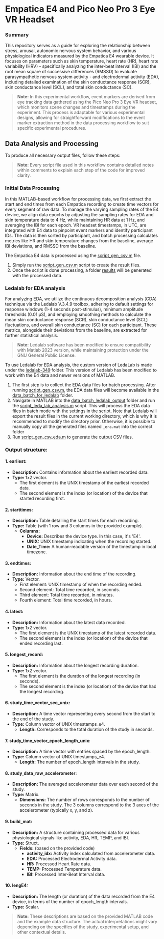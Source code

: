 # Empatica E4 and Pico Neo Pro 3 Eye VR Headset
### Summary
This repository serves as a  guide for exploring the relationship between stress, arousal, autonomic nervous system behavior, and various physiological indicators measured by the Empatica E4 wearable device. It focuses on parameters such as skin temperature, heart rate (HR), heart rate variability (HRV) - specifically analyzing the inter-beat interval (IBI) and the root mean square of successive differences (RMSSD) to evaluate parasympathetic nervous system activity - and electrodermal activity (EDA), including detailed examination of the skin conductance response (SCR), skin conductance level (SCL), and total skin conductance (SC).

>**Note:** In this experimental workflow, event markers are derived from eye tracking data gathered using the Pico Neo Pro 3 Eye VR headset, which monitors scene changes and timestamps during the experiment. This process is adaptable for various experimental designs, allowing for straightforward modifications to the event marker extraction method in the data processing workflow to suit specific experimental procedures.

## Data Analysis and Processing
To produce all necessary output files, follow these steps:

>**Note:** Every script file used in this workflow contains detailed notes within comments to explain each step of the code for improved clarity.

### Initial Data Processing
In this MATLAB-based workflow for processing data, we first extract the start and end times from each Empatica recording to create time vectors for every segment of raw data. To manage the varying sampling rates of the E4 device, we align data epochs by adjusting the sampling rates for EDA and skin temperature data to 4 Hz, while maintaining HR data at 1 Hz, and averaging the IBI for each epoch. VR headset timestamps, in UTC, are integrated with E4 data to pinpoint event markers and identify participant IDs. The data is then sorted by participant, and batch processing calculates metrics like HR and skin temperature changes from the baseline, average IBI deviations, and RMSSD from the baseline.

The Empatica E4 data is processed using the [script_gen_csv.m](script_gen_csv.m) file.
1. Simply run the [script_gen_csv.m](script_gen_csv.m) script to create the result files.
2. Once the script is done processing, a folder [results](results) will be generated with the processed data.

### Ledalab for EDA analysis
For analyzing EDA, we utilize the continuous decomposition analysis (CDA) technique via the Ledalab V.3.4.9 toolbox, adhering to default settings for response windows (1-4 seconds post-stimulus), minimum amplitude thresholds (0.01 μS), and employing smoothing methods to calculate the mean skin conductance response (SCR), skin conductance level (SCL) fluctuations, and overall skin conductance (SC) for each participant. These metrics, alongside their deviations from the baseline, are extracted for further statistical analysis.

>**Note:** Ledalab software has been modified to ensure compatibility with Matlab 2023 version, while maintaining protection under the GNU General Public License.

To use Ledalab for EDA analysis, the custom version of LedaLab is made under the [ledalab-349](ledalab-349) folder. This version of Ledalab has been modified to work with the E4 data and newer versions of MATLAB.
1. The first step is to collect the EDA data files for batch processing. After running [script_gen_csv.m](script_gen_csv.m), the EDA data files will become available in the [data_batch_for_ledalab](data_batch_for_ledalab) folder.
2. Navigate in MATLAB into the [data_batch_ledalab_output](data_batch_ledalab_output) folder and run the [script_leda_lab_analysis.m](script_leda_lab_analysis.m) script. This will process the EDA data files in batch mode with the settings in the script. Note that Ledalab will export the result files in the current working directory, which is why it is recommended to modify the directory prior. Otherwise, it is possible to manually copy all the generated files named `_era.mat` into the correct folder
3. Run [script_gen_csv_eda.m](script_gen_csv_eda.m) to generate the output CSV files.

### Output structure:
#### 1. earliest:
- **Description:** Contains information about the earliest recorded data.
- **Type:** 1x2 vector.
  - The first element is the UNIX timestamp of the earliest recorded data.
  - The second element is the index (or location) of the device that started recording first.
#### 2. starttimes:
- **Description:** Table detailing the start times for each recording.
- **Type:** Table (with 1 row and 3 columns in the provided example).
  - **Columns:**
    * **Device:** Describes the device type. In this case, it's 'E4'.
    * **UNIX:** UNIX timestamp indicating when the recording started.
    * **Date_Time:** A human-readable version of the timestamp in local timezone.
#### 3. endtimes:
- **Description:** Information about the end time of the recording.
- **Type:** Vector.
  - First element: UNIX timestamp of when the recording ended.
  - Second element: Total time recorded, in seconds.
  - Third element: Total time recorded, in minutes.
  - Fourth element: Total time recorded, in hours.
#### 4. latest:
- **Description:** Information about the latest data recorded.
- **Type:** 1x2 vector.
  - The first element is the UNIX timestamp of the latest recorded data.
  - The second element is the index (or location) of the device that ended recording last.
#### 5. longest_record:
- **Description:** Information about the longest recording duration.
- **Type:** 1x2 vector.
  - The first element is the duration of the longest recording (in seconds).
  - The second element is the index (or location) of the device that had the longest recording.
#### 6. study_time_vector_sec_unix:
- **Description:** A time vector representing every second from the start to the end of the study.
- **Type:** Column vector of UNIX timestamps_e4.
  - **Length:** Corresponds to the total duration of the study in seconds.
#### 7. study_time_vector_epoch_length_unix:
- **Description:** A time vector with entries spaced by the epoch_length.
- **Type:** Column vector of UNIX timestamps_e4.
  - **Length:** The number of epoch_length intervals in the study.
#### 8. study_data_raw_accelerometer:
- **Description:** The averaged accelerometer data over each second of the study.
- **Type:** Matrix.
  - **Dimensions:** The number of rows corresponds to the number of seconds in the study. The 3 columns correspond to the 3 axes of the accelerometer (typically x, y, and z).
#### 9. build_mat:
- **Description:** A structure containing processed data for various physiological signals like activity, EDA, HR, TEMP, and IBI.
- **Type:** Struct.
  - **Fields:** (based on the provided code)
    * **activity_idx:** Activity index calculated from accelerometer data.
    * **EDA:** Processed Electrodermal Activity data.
    * **HR:** Processed Heart Rate data.
    * **TEMP:** Processed Temperature data.
    * **IBI:** Processed Inter-Beat Interval data.
#### 10. lengE4:
- **Description:** The length (or duration) of the data recorded from the E4 device, in terms of the number of epoch_length intervals.
- **Type:** Scalar.
> **Note:** These descriptions are based on the provided MATLAB code and the example data structure. The actual interpretations might vary depending on the specifics of the study, experimental setup, and other contextual details.
